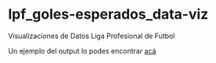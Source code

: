 # lpf_goles-esperados_data-viz
Visualizaciones de Datos Liga Profesional de Futbol


Un ejemplo del output lo podes encontrar [acá](https://twitter.com/Tartagalensis/status/1390442437949247498?s=20)
